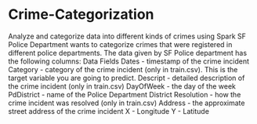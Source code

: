 # Crime-Categorization
Analyze and categorize data into different kinds of crimes using Spark
SF Police Department wants to categorize crimes that were registered in different police departments.  The data given by SF Police department has the following columns:
Data Fields
Dates - timestamp of the crime incident
Category - category of the crime incident (only in train.csv). This is the target variable you are going to predict.
Descript - detailed description of the crime incident (only in train.csv)
DayOfWeek - the day of the week
PdDistrict - name of the Police Department District
Resolution - how the crime incident was resolved (only in train.csv)
Address - the approximate street address of the crime incident 
X - Longitude
Y - Latitude
